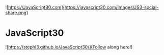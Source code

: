 ﻿![https://JavaScript30.com](https://javascript30.com/images/JS3-social-share.png)

# JavaScript30

![https://stephl3.github.io/JavaScript30/](Follow along here!)
